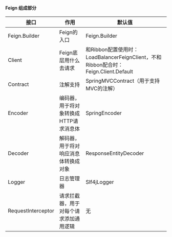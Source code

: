 #### Feign 组成部分
接口  | 作用 | 默认值
---- | ----- | ------ 
Feign.Builder  | Feign的入口 | Feign.Builder
Client  | Feign底层用什么去请求 | 和Ribbon配置使用时：LoadBalancerFeignClient，不和Ribbon配合时：Feign.Client.Default
Contract  | 注解支持 | SpringMVCContract（用于支持MVC的注解）
Encoder  | 编码器，用于将对象转换成HTTP请求消息体 | SpringEncoder
Decoder  | 解码器，用于将对响应消息体转换成对象 | ResponseEntityDecoder
Logger  | 日志管理器 | Slf4jLogger
RequestInterceptor  | 请求拦截器，用于对每个请求添加通用逻辑 | 无